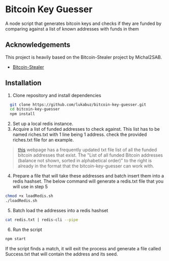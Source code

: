 # Bitcoin Key Guesser

A node script that generates bitcoin keys and checks if they are funded by comparing against a list of known addresses with funds in them

## Acknowledgements

This project is heavily based on the Bitcoin-Stealer project by Michal2SAB.

- [Bitcoin-Stealer](https://github.com/Michal2SAB/Bitcoin-Stealer)

## Installation

1. Clone repository and install dependencies

```bash
  git clone https://github.com/lukabuz/bitcoin-key-guesser.git
  cd bitcoin-key-guesser
  npm install
```

2. Set up a local redis instance.
3. Acquire a list of funded addresses to check against. This list has to be named riches.txt with 1 line being 1 address. check the provided riches.txt file for an example.

> [this](http://addresses.loyce.club/?C=M;O=D) webpage has a frequently updated txt file list of all the funded bitcoin addresses that exist. The "List of all funded Bitcoin addresses
> (balance not shown, sorted in alphabetical order)" to the right is already in the format that the bitcoin-key-guesser can work with.

4. Prepare a file that will take these addresses and batch insert them into a redis hashset. The below command will generate a redis.txt file that you will use in step 5

```bash
chmod +x loadRedis.sh
./loadRedis.sh
```

5. Batch load the addresses into a redis hashset

```bash
cat redis.txt | redis-cli --pipe
```

6. Run the script

```bash
npm start
```

If the script finds a match, it will exit the process and generate a file called Success.txt that will contain the address and its seed.
